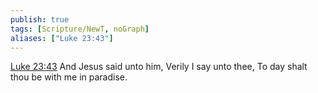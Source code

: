 ```yaml
---
publish: true
tags: [Scripture/NewT, noGraph]
aliases: ["Luke 23:43"]
---
```

[Luke 23:43](https://churchofjesuschrist.org/study/scriptures/nt/luke/23?lang=eng&id=p43#p43) And Jesus said unto him, Verily I say unto thee, To day shalt thou be with me in paradise.
